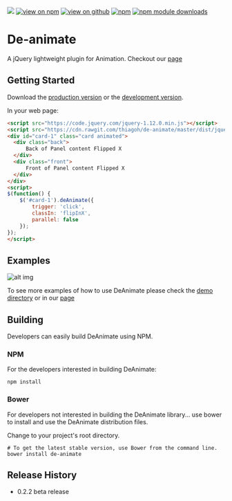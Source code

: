
[![](https://img.shields.io/travis/thiagoh/de-animate.svg)]((https://github.com/thiagoh/de-animate/releases/latest))
[![view on npm](http://img.shields.io/npm/v/de-animate.svg)](https://www.npmjs.org/package/de-animate)
[![view on github](https://img.shields.io/node/v/de-animate.svg)](https://github.com/thiagoh/de-animate)
[![npm](https://img.shields.io/npm/l/de-animate.svg?style=flat-square)](https://www.npmjs.org/package/de-animate)
[![npm module downloads](https://img.shields.io/npm/dt/de-animate.svg)](https://www.npmjs.org/package/de-animate)

<a name="module_de-animate"></a>
# De-animate

A jQuery lightweight plugin for Animation. Checkout our [page](http://thiagoh.github.io/de-animate/)

## Getting Started
Download the [production version][min] or the [development version][max].

[min]: https://cdn.rawgit.com/thiagoh/de-animate/0.2.3/dist/jquery.de-animate.min.js
[max]: https://cdn.rawgit.com/thiagoh/de-animate/0.2.3/dist/jquery.de-animate.js

In your web page:

```html
<script src="https://code.jquery.com/jquery-1.12.0.min.js"></script>
<script src="https://cdn.rawgit.com/thiagoh/de-animate/master/dist/jquery.de-animate.min.js"></script>
<div id="card-1" class="card animated">
  <div class="back">
      Back of Panel content Flipped X
  </div>
  <div class="front">
      Front of Panel content Flipped X
  </div>
</div>
<script>
$(function() {
    $('#card-1').deAnimate({
        trigger: 'click',
        classIn: 'flipInX',
        parallel: false
    });
});
</script>
```

## Examples

![alt img](https://raw.githubusercontent.com/thiagoh/de-animate/master/demo/de-animate.gif)

To see more examples of how to use DeAnimate please check the [demo directory](https://github.com/thiagoh/de-animate/tree/master/demo) or in our [page](http://thiagoh.github.io/de-animate/)

## Building
Developers can easily build DeAnimate using NPM.

### NPM

For the developers interested in building DeAnimate:
```
npm install
```

### Bower

For developers not interested in building the DeAnimate library... use bower to install and use the DeAnimate distribution files.

Change to your project's root directory.
```
# To get the latest stable version, use Bower from the command line.
bower install de-animate
```

## Release History
* 0.2.2 beta release
